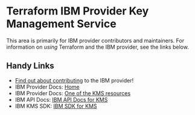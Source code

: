 # Terraform IBM Provider Key Management Service
<!-- markdownlint-disable MD026 -->
This area is primarily for IBM provider contributors and maintainers. For information on _using_ Terraform and the IBM provider, see the links below.


## Handy Links
* [Find out about contributing](../../../.github/CONTRIBUTING.md) to the IBM provider!
* IBM Provider Docs: [Home](https://registry.terraform.io/providers/IBM-Cloud/ibm/latest/docs)
* IBM Provider Docs: [One of the KMS resources](https://registry.terraform.io/providers/IBM-Cloud/ibm/latest/docs/resources/kms_key)
* IBM API Docs: [IBM API Docs for KMS](https://cloud.ibm.com/apidocs/key-protect)
* IBM KMS SDK: [IBM SDK for KMS](https://github.com/IBM/keyprotect-go-client)
